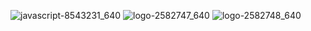![javascript-8543231_640](https://github.com/user-attachments/assets/c448e68e-be86-41fd-a72e-65d89790b77e)
![logo-2582747_640](https://github.com/user-attachments/assets/d749dab6-99ea-48e5-a145-28ff02ecb9bc)
![logo-2582748_640](https://github.com/user-attachments/assets/f304ed5d-3836-4469-a698-50f5019368aa)
